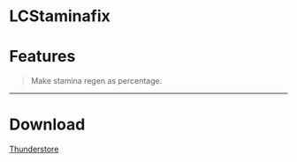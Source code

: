 # LCStaminafix

# Features
> Make stamina regen as percentage.
---
# Download 
[Thunderstore](https://thunderstore.io/c/lethal-company/p/sunsetos/LCStaminafix/)
